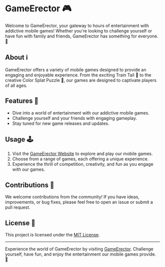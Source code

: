 # GameErector 🎮

Welcome to GameErector, your gateway to hours of entertainment with addictive mobile games! Whether you're looking to challenge yourself or have fun with family and friends, GameErector has something for everyone. 🚀

## About ℹ️

GameErector offers a variety of mobile games designed to provide an engaging and enjoyable experience. From the exciting Train Tail 🚂 to the creative Color Splat Puzzle 🎨, our games are designed to captivate players of all ages.

## Features 🌟

- Dive into a world of entertainment with our addictive mobile games.
- Challenge yourself and your friends with engaging gameplay.
- Stay tuned for new game releases and updates.

## Usage 🕹️

1. Visit the [GameErector Website](https://gameerector.github.io/gameerector/) to explore and play our mobile games.
2. Choose from a range of games, each offering a unique experience.
3. Experience the thrill of competition, creativity, and fun as you engage with our games.

## Contributions 🙌

We welcome contributions from the community! If you have ideas, improvements, or bug fixes, please feel free to open an issue or submit a pull request.

## License 📜

This project is licensed under the [MIT License](LICENSE).

---

Experience the world of GameErector by visiting [GameErector](https://gameerector.github.io/gameerector/). Challenge yourself, have fun, and enjoy the entertainment our mobile games provide. 🎉
